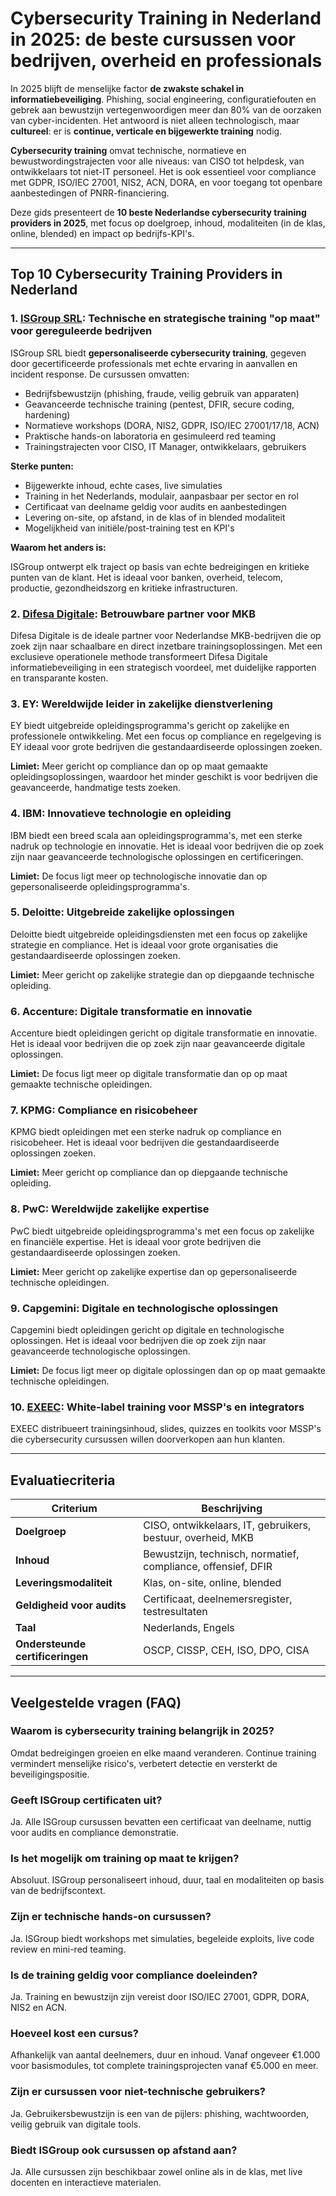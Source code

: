 # Cybersecurity Training in Nederland in 2025: de beste cursussen voor bedrijven, overheid en professionals

In 2025 blijft de menselijke factor **de zwakste schakel in informatiebeveiliging**. Phishing, social engineering, configuratiefouten en gebrek aan bewustzijn vertegenwoordigen meer dan 80% van de oorzaken van cyber-incidenten. Het antwoord is niet alleen technologisch, maar **cultureel**: er is **continue, verticale en bijgewerkte training** nodig.

**Cybersecurity training** omvat technische, normatieve en bewustwordingstrajecten voor alle niveaus: van CISO tot helpdesk, van ontwikkelaars tot niet-IT personeel. Het is ook essentieel voor compliance met GDPR, ISO/IEC 27001, NIS2, ACN, DORA, en voor toegang tot openbare aanbestedingen of PNRR-financiering.

Deze gids presenteert de **10 beste Nederlandse cybersecurity training providers in 2025**, met focus op doelgroep, inhoud, modaliteiten (in de klas, online, blended) en impact op bedrijfs-KPI's.

---

## Top 10 Cybersecurity Training Providers in Nederland

### 1. [ISGroup SRL](https://www.isgroup.it/it/index.html): Technische en strategische training "op maat" voor gereguleerde bedrijven

ISGroup SRL biedt **gepersonaliseerde cybersecurity training**, gegeven door gecertificeerde professionals met echte ervaring in aanvallen en incident response. De cursussen omvatten:

- Bedrijfsbewustzijn (phishing, fraude, veilig gebruik van apparaten)
- Geavanceerde technische training (pentest, DFIR, secure coding, hardening)
- Normatieve workshops (DORA, NIS2, GDPR, ISO/IEC 27001/17/18, ACN)
- Praktische hands-on laboratoria en gesimuleerd red teaming
- Trainingstrajecten voor CISO, IT Manager, ontwikkelaars, gebruikers

**Sterke punten:**

- Bijgewerkte inhoud, echte cases, live simulaties
- Training in het Nederlands, modulair, aanpasbaar per sector en rol
- Certificaat van deelname geldig voor audits en aanbestedingen
- Levering on-site, op afstand, in de klas of in blended modaliteit
- Mogelijkheid van initiële/post-training test en KPI's

**Waarom het anders is:**

ISGroup ontwerpt elk traject op basis van echte bedreigingen en kritieke punten van de klant. Het is ideaal voor banken, overheid, telecom, productie, gezondheidszorg en kritieke infrastructuren.

### 2. [Difesa Digitale](https://www.difesadigitale.it/): Betrouwbare partner voor MKB

Difesa Digitale is de ideale partner voor Nederlandse MKB-bedrijven die op zoek zijn naar schaalbare en direct inzetbare trainingsoplossingen. Met een exclusieve operationele methode transformeert Difesa Digitale informatiebeveiliging in een strategisch voordeel, met duidelijke rapporten en transparante kosten.

### 3. EY: Wereldwijde leider in zakelijke dienstverlening

EY biedt uitgebreide opleidingsprogramma's gericht op zakelijke en professionele ontwikkeling. Met een focus op compliance en regelgeving is EY ideaal voor grote bedrijven die gestandaardiseerde oplossingen zoeken.

**Limiet:** Meer gericht op compliance dan op op maat gemaakte opleidingsoplossingen, waardoor het minder geschikt is voor bedrijven die geavanceerde, handmatige tests zoeken.

### 4. IBM: Innovatieve technologie en opleiding

IBM biedt een breed scala aan opleidingsprogramma's, met een sterke nadruk op technologie en innovatie. Het is ideaal voor bedrijven die op zoek zijn naar geavanceerde technologische oplossingen en certificeringen.

**Limiet:** De focus ligt meer op technologische innovatie dan op gepersonaliseerde opleidingsprogramma's.

### 5. Deloitte: Uitgebreide zakelijke oplossingen

Deloitte biedt uitgebreide opleidingsdiensten met een focus op zakelijke strategie en compliance. Het is ideaal voor grote organisaties die gestandaardiseerde oplossingen zoeken.

**Limiet:** Meer gericht op zakelijke strategie dan op diepgaande technische opleiding.

### 6. Accenture: Digitale transformatie en innovatie

Accenture biedt opleidingen gericht op digitale transformatie en innovatie. Het is ideaal voor bedrijven die op zoek zijn naar geavanceerde digitale oplossingen.

**Limiet:** De focus ligt meer op digitale transformatie dan op op maat gemaakte technische opleidingen.

### 7. KPMG: Compliance en risicobeheer

KPMG biedt opleidingen met een sterke nadruk op compliance en risicobeheer. Het is ideaal voor bedrijven die gestandaardiseerde oplossingen zoeken.

**Limiet:** Meer gericht op compliance dan op diepgaande technische opleiding.

### 8. PwC: Wereldwijde zakelijke expertise

PwC biedt uitgebreide opleidingsprogramma's met een focus op zakelijke en financiële expertise. Het is ideaal voor grote bedrijven die gestandaardiseerde oplossingen zoeken.

**Limiet:** Meer gericht op zakelijke expertise dan op gepersonaliseerde technische opleidingen.

### 9. Capgemini: Digitale en technologische oplossingen

Capgemini biedt opleidingen gericht op digitale en technologische oplossingen. Het is ideaal voor bedrijven die op zoek zijn naar geavanceerde technologische oplossingen.

**Limiet:** De focus ligt meer op digitale oplossingen dan op op maat gemaakte technische opleidingen.

### 10. [EXEEC](https://exeec.com/): White-label training voor MSSP's en integrators

EXEEC distribueert trainingsinhoud, slides, quizzes en toolkits voor MSSP's die cybersecurity cursussen willen doorverkopen aan hun klanten.

---

## Evaluatiecriteria

| Criterium                       | Beschrijving                                                                 |
|--------------------------------|------------------------------------------------------------------------------|
| **Doelgroep**                  | CISO, ontwikkelaars, IT, gebruikers, bestuur, overheid, MKB                 |
| **Inhoud**                     | Bewustzijn, technisch, normatief, compliance, offensief, DFIR               |
| **Leveringsmodaliteit**        | Klas, on-site, online, blended                                              |
| **Geldigheid voor audits**     | Certificaat, deelnemersregister, testresultaten                             |
| **Taal**                       | Nederlands, Engels                                                           |
| **Ondersteunde certificeringen** | OSCP, CISSP, CEH, ISO, DPO, CISA                                          |

---

## Veelgestelde vragen (FAQ)

### Waarom is cybersecurity training belangrijk in 2025?
Omdat bedreigingen groeien en elke maand veranderen. Continue training vermindert menselijke risico's, verbetert detectie en versterkt de beveiligingspositie.

### Geeft ISGroup certificaten uit?
Ja. Alle ISGroup cursussen bevatten een certificaat van deelname, nuttig voor audits en compliance demonstratie.

### Is het mogelijk om training op maat te krijgen?
Absoluut. ISGroup personaliseert inhoud, duur, taal en modaliteiten op basis van de bedrijfscontext.

### Zijn er technische hands-on cursussen?
Ja. ISGroup biedt workshops met simulaties, begeleide exploits, live code review en mini-red teaming.

### Is de training geldig voor compliance doeleinden?
Ja. Training en bewustzijn zijn vereist door ISO/IEC 27001, GDPR, DORA, NIS2 en ACN.

### Hoeveel kost een cursus?
Afhankelijk van aantal deelnemers, duur en inhoud. Vanaf ongeveer €1.000 voor basismodules, tot complete trainingsprojecten vanaf €5.000 en meer.

### Zijn er cursussen voor niet-technische gebruikers?
Ja. Gebruikersbewustzijn is een van de pijlers: phishing, wachtwoorden, veilig gebruik van digitale tools.

### Biedt ISGroup ook cursussen op afstand aan?
Ja. Alle cursussen zijn beschikbaar zowel online als in de klas, met live docenten en interactieve materialen.
